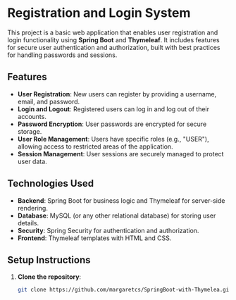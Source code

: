 # Registration and Login System

This project is a basic web application that enables user registration and login functionality using **Spring Boot** and **Thymeleaf**. It includes features for secure user authentication and authorization, built with best practices for handling passwords and sessions.

## Features

- **User Registration**: New users can register by providing a username, email, and password.
- **Login and Logout**: Registered users can log in and log out of their accounts.
- **Password Encryption**: User passwords are encrypted for secure storage.
- **User Role Management**: Users have specific roles (e.g., "USER"), allowing access to restricted areas of the application.
- **Session Management**: User sessions are securely managed to protect user data.

## Technologies Used

- **Backend**: Spring Boot for business logic and Thymeleaf for server-side rendering.
- **Database**: MySQL (or any other relational database) for storing user details.
- **Security**: Spring Security for authentication and authorization.
- **Frontend**: Thymeleaf templates with HTML and CSS.

## Setup Instructions

1. **Clone the repository**:
   ```bash
   git clone https://github.com/margaretcs/SpringBoot-with-Thymelea.git
